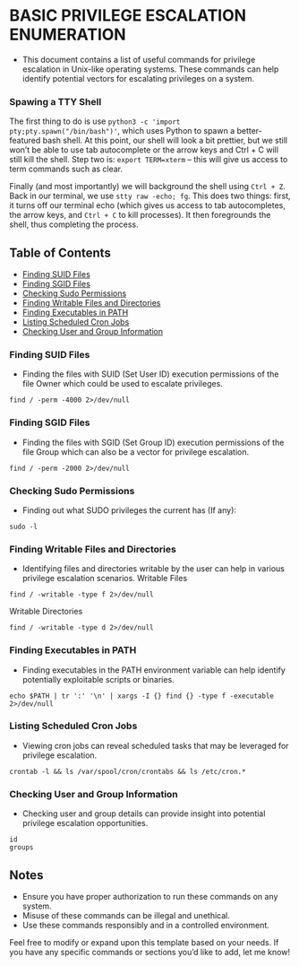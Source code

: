 # BASIC PRIVILEGE ESCALATION ENUMERATION
- This document contains a list of useful commands for privilege escalation in Unix-like operating systems. These commands can help identify potential vectors for escalating privileges on a system.
### Spawing a TTY Shell
  The first thing to do is use `python3 -c 'import pty;pty.spawn("/bin/bash")'`, which uses Python to spawn a better-featured bash shell. At this point, our shell will look a bit prettier, but we still won’t be able to use tab autocomplete or the arrow keys and Ctrl + C will still kill the shell.
Step two is: `export TERM=xterm` – this will give us access to term commands such as clear.

Finally (and most importantly) we will background the shell using `Ctrl + Z`. Back in our terminal, we use `stty raw -echo; fg`. This does two things: first, it turns off our terminal echo (which gives us access to tab autocompletes, the arrow keys, and `Ctrl + C` to kill processes). It then foregrounds the shell, thus completing the process.

## Table of Contents
- [Finding SUID Files](#finding-suid-files)
- [Finding SGID Files](#finding-sgid-files)
- [Checking Sudo Permissions](#checking-sudo-permissions)
- [Finding Writable Files and Directories](#finding-writable-files-and-directories)
- [Finding Executables in PATH](#finding-executables-in-path)
- [Listing Scheduled Cron Jobs](#listing-scheduled-cron-jobs)
- [Checking User and Group Information](#checking-user-and-group-information)

### Finding SUID Files
- Finding the files with SUID (Set User ID) execution permissions of the file Owner which could be used to escalate privileges.
```
find / -perm -4000 2>/dev/null
```

### Finding SGID Files
- Finding the files with SGID (Set Group ID) execution permissions of the file Group which can also be a vector for privilege escalation.
```
find / -perm -2000 2>/dev/null
```

### Checking Sudo Permissions
- Finding out what SUDO privileges the current has (If any):
```
sudo -l
```

### Finding Writable Files and Directories
- Identifying files and directories writable by the user can help in various privilege escalation scenarios.
Writable Files
```
find / -writable -type f 2>/dev/null
```
Writable Directories
```
find / -writable -type d 2>/dev/null
```

### Finding Executables in PATH
- Finding executables in the PATH environment variable can help identify potentially exploitable scripts or binaries.
```
echo $PATH | tr ':' '\n' | xargs -I {} find {} -type f -executable 2>/dev/null
```

### Listing Scheduled Cron Jobs
- Viewing cron jobs can reveal scheduled tasks that may be leveraged for privilege escalation.
```
crontab -l && ls /var/spool/cron/crontabs && ls /etc/cron.*
```

### Checking User and Group Information
- Checking user and group details can provide insight into potential privilege escalation opportunities.

```
id
groups
```

## Notes
- Ensure you have proper authorization to run these commands on any system.
- Misuse of these commands can be illegal and unethical.
- Use these commands responsibly and in a controlled environment.

Feel free to modify or expand upon this template based on your needs. If you have any specific commands or sections you’d like to add, let me know!
